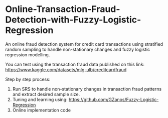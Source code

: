 # Online-Transaction-Fraud-Detection-with-Fuzzy-Logistic-Regression
An online fraud detection system for credit card transactions using stratified random sampling to handle non-stationary changes and fuzzy logistic regression modelling.

You can test using the transaction fraud data published on this link: https://www.kaggle.com/datasets/mlg-ulb/creditcardfraud

Step by step process:
1) Run SRS to handle non-stationary changes in transaction fraud patterns and extract desired sample size.
2) Tuning and learning using: https://github.com/GZanos/Fuzzy-Logistic-Regression
3) Online implementation code
